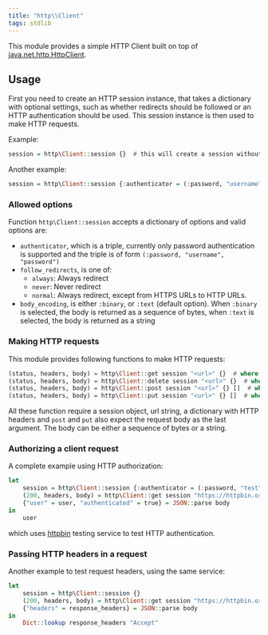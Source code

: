 ```yaml
---
title: "http\\Client"
tags: stdlib
---
```


This module provides a simple HTTP Client built on top of [java.net.http.HttpClient](https://docs.oracle.com/en/java/javase/11api/java.net.http/java/net/http/HttpClient.html).

## Usage
First you need to create an HTTP session instance, that takes a dictionary with optional settings, such as whether redirects should be followed or an HTTP authentication should be used. This session instance is then used to make HTTP requests.

Example:

```haskell
session = http\Client::session {}  # this will create a session without any additional configuration
```

Another example:

```haskell
session = http\Client::session {:authenticator = (:password, "username", "password"), :follow_redirects = :always}  # this will initiate a new session, with additional `authenticator` and `follow_redirects` settings
```

### Allowed options
Function `http\Client::session` accepts a dictionary of options and valid options are:
* `authenticator`, which is a triple, currently only password authentication is supported and the triple is of form `(:password, "username", "password")`
* `follow_redirects`, is one of:
    - `always`: Always redirect
    - `never`: Never redirect
    - `normal`: Always redirect, except from HTTPS URLs to HTTP URLs.
* `body_encoding`, is either `:binary`, or `:text` (default option). When `:binary` is selected, the body is returned as a sequence of bytes, when `:text` is selected, the body is returned as a string

### Making HTTP requests
This module provides following functions to make HTTP requests:

```haskell
(status, headers, body) = http\Client::get session "<url>" {}  # where the dictionary can be used to pass HTTP headers
(status, headers, body) = http\Client::delete session "<url>" {}  # where the dictionary can be used to pass HTTP headers
(status, headers, body) = http\Client::post session "<url>" {} []  # where the dictionary can be used to pass HTTP headers, and the last argument is request body (empty string in this case)
(status, headers, body) = http\Client::put session "<url>" {} []  # where the dictionary can be used to pass HTTP headers, and the last argument is request body (empty string in this case)
```

All these function require a session object, url string, a dictionary with HTTP headers and `post` and `put` also expect the request body as the last argument. The body can be either a sequence of bytes or a string.

### Authorizing a client request
A complete example using HTTP authorization:

```haskell
let
    session = http\Client::session {:authenticator = (:password, "test", "test")}
    (200, headers, body) = http\Client::get session "https://httpbin.org/basic-auth/test/test" {}
    {"user" = user, "authenticated" = true} = JSON::parse body
in
    user
```

which uses [httpbin](https://httpbin.org/) testing service to test HTTP authentication.

### Passing HTTP headers in a request
Another example to test request headers, using the same service:

```haskell
let
    session = http\Client::session {}
    (200, headers, body) = http\Client::get session "https://httpbin.org/headers" {:accept = "application/json"}
    {"headers" = response_headers} = JSON::parse body
in
    Dict::lookup response_headers "Accept"
```
